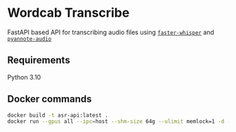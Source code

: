 # Wordcab Transcribe

FastAPI based API for transcribing audio files using [`faster-whisper`](https://github.com/guillaumekln/faster-whisper) and [`pyannote-audio`](https://github.com/pyannote/pyannote-audio)

## Requirements

Python 3.10


## Docker commands

```bash
docker build -t asr-api:latest .
docker run --gpus all --ipc=host --shm-size 64g --ulimit memlock=1 -d --name asr-api -p 5001:5001 --restart unless-stopped asr-api:latest
```
